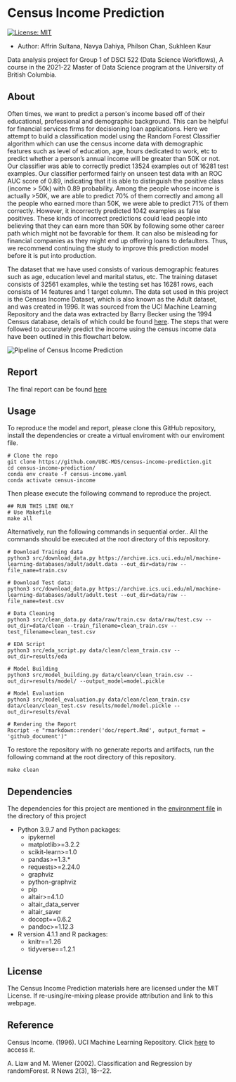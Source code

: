# Census Income Prediction

[![License: MIT](https://img.shields.io/badge/License-MIT-yellow.svg)](https://opensource.org/licenses/MIT)

-   Author: Affrin Sultana, Navya Dahiya, Philson Chan, Sukhleen Kaur

Data analysis project for Group 1 of DSCI 522 (Data Science Workflows), A course in the 2021-22 Master of Data Science program at the University of British Columbia.

## About

Often times, we want to predict a person's income based off of their educational, professional and demographic background. This can be helpful for financial services firms for decisioning loan applications. Here we attempt to build a classification model using the Random Forest Classifier algorithm which can use the census income data with demographic features such as level of education, age, hours dedicated to work, etc to predict whether a person’s annual income will be greater than 50K or not. Our classifier was able to correctly predict 13524 examples out of 16281 test examples. Our classifier performed fairly on unseen test data with an ROC AUC score of 0.89, indicating that it is able to distinguish the positive class (income > 50k) with 0.89 probability. Among the people whose income is actually >50K, we are able to predict 70% of them correctly and among all the people who earned more than 50K, we were able to predict 71% of them correctly. However, it incorrectly predicted 1042 examples as false positives. These kinds of incorrect predictions could lead people into believing that they can earn more than 50K by following some other career path which might not be favorable for them. It can also be misleading for financial companies as they might end up offering loans to defaulters. Thus, we recommend continuing the study to improve this prediction model before it is put into production.

The dataset that we have used consists of various demographic features such as age, education level and marital status, etc. The training dataset consists of 32561 examples, while the testing set has 16281 rows, each consists of 14 features and 1 target column. The data set used in this project is the Census Income Dataset, which is also known as the Adult dataset, and was created in 1996. It was sourced from the UCI Machine Learning Repository and the data was extracted by Barry Becker using the 1994 Census database, details of which could be found [here](https://archive-beta.ics.uci.edu/ml/datasets/census+income).
The steps that were followed to accurately predict the income using the census income data have been outlined in this flowchart below. 

![**Pipeline of Census Income Prediction**](https://github.com/UBC-MDS/census-income-prediction/blob/main/results/flowchart.PNG?raw=true)

## Report
The final report can be found [here](https://ubc-mds.github.io/census-income-prediction/doc/report.html)

## Usage
To reproduce the model and report, please clone this GitHub repository, install the dependencies or create a virtual enviroment with our enviroment file.
```
# Clone the repo
git clone https://github.com/UBC-MDS/census-income-prediction.git
cd census-income-prediction/
conda env create -f census-income.yaml
conda activate census-income
```
Then please execute the following command to reproduce the project. 
```
## RUN THIS LINE ONLY
# Use Makefile
make all
```

Alternatively, run the following commands in sequential order.. All the commands should be executed at the root directory of this repository.

```
# Download Training data
python3 src/download_data.py https://archive.ics.uci.edu/ml/machine-learning-databases/adult/adult.data --out_dir=data/raw --file_name=train.csv

# Download Test data:  
python3 src/download_data.py https://archive.ics.uci.edu/ml/machine-learning-databases/adult/adult.test --out_dir=data/raw --file_name=test.csv

# Data Cleaning
python3 src/clean_data.py data/raw/train.csv data/raw/test.csv --out_dir=data/clean --train_filename=clean_train.csv --test_filename=clean_test.csv

# EDA Script
python3 src/eda_script.py data/clean/clean_train.csv --out_dir=results/eda

# Model Building
python3 src/model_building.py data/clean/clean_train.csv --out_dir=results/model/ --output_model=model.pickle

# Model Evaluation
python3 src/model_evaluation.py data/clean/clean_train.csv data/clean/clean_test.csv results/model/model.pickle --out_dir=results/eval

# Rendering the Report
Rscript -e "rmarkdown::render('doc/report.Rmd', output_format = 'github_document')"
```

To restore the repository with no generate reports and artifacts, run the following command at the root directory of this repository.
```
make clean
```
## Dependencies
The dependencies for this project are mentioned in the [environment file](https://github.com/UBC-MDS/census-income-prediction/blob/main/census-income.yaml) in the directory of this project

- Python 3.9.7 and Python packages:
    - ipykernel
    - matplotlib>=3.2.2
    - scikit-learn>=1.0
    - pandas>=1.3.*
    - requests>=2.24.0
    - graphviz
    - python-graphviz
    - pip
    - altair>=4.1.0
    - altair_data_server
    - altair_saver
    - docopt==0.6.2
    - pandoc>=1.12.3
-   R version 4.1.1 and R packages:
    -   knitr==1.26
    -   tidyverse==1.2.1

## License

The Census Income Prediction materials here are licensed under the MIT License. If re-using/re-mixing please provide attribution and link to this webpage.

## Reference
Census Income. (1996). UCI Machine Learning Repository. Click [here](https://archive-beta.ics.uci.edu/ml/datasets/census+income) to access it.

A. Liaw and M. Wiener (2002). Classification and Regression by randomForest. R News 2(3), 18--22.
